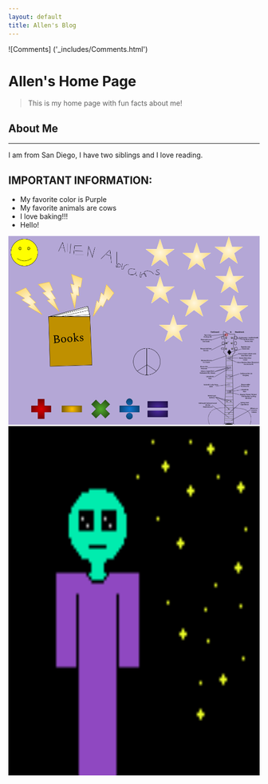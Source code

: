 ```yaml
---
layout: default
title: Allen's Blog
---
```

![Comments] ('_includes/Comments.html')
# Allen's Home Page  

>This is my home page with fun facts about me!

## About Me

--- 

I am from San Diego, I have two siblings and I love reading. 

## IMPORTANT INFORMATION:
- My favorite color is Purple 
- My favorite animals are cows
- I love baking!!!
- Hello!

<Comments /> 

![Collage about me](images/My_Drawing.png "Allen Collage")
<img src="images/the_alien.gif" width="700" height="700" alt="alien">
